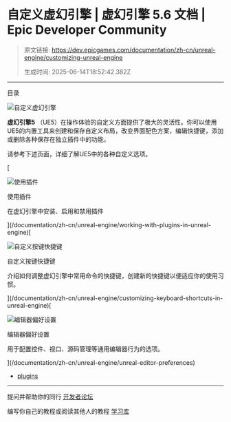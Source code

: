 # 自定义虚幻引擎 | 虚幻引擎 5.6 文档 | Epic Developer Community

> 原文链接: https://dev.epicgames.com/documentation/zh-cn/unreal-engine/customizing-unreal-engine
> 
> 生成时间: 2025-06-14T18:52:42.382Z

---

目录

![自定义虚幻引擎](https://dev.epicgames.com/community/api/documentation/image/8ddafcb1-e0f1-4458-b750-5b17787ca112?resizing_type=fill&width=1920&height=335)

**虚幻引擎5** （UE5）在操作体验的自定义方面提供了极大的灵活性。你可以使用UE5的内置工具来创建和保存自定义布局，改变界面配色方案，编辑快捷键，添加或删除各种保存在独立插件中的功能。

请参考下述页面，详细了解UE5中的各种自定义选项。

[

![使用插件](https://d1iv7db44yhgxn.cloudfront.net/documentation/images/ce60b980-6db7-49f9-adba-439a2c874282/topic_working-with-plugins.png)

使用插件

在虚幻引擎中安装、启用和禁用插件





](/documentation/zh-cn/unreal-engine/working-with-plugins-in-unreal-engine)[

![自定义按键快捷键](https://d1iv7db44yhgxn.cloudfront.net/documentation/images/ceda184d-738c-4991-9c01-97f98994cb49/placeholder_topic.png)

自定义按键快捷键

介绍如何调整虚幻引擎中常用命令的快捷键，创建新的快捷键以便适应你的使用习惯。





](/documentation/zh-cn/unreal-engine/customizing-keyboard-shortcuts-in-unreal-engine)[

![编辑器偏好设置](https://d1iv7db44yhgxn.cloudfront.net/documentation/images/58939c46-bcea-41d9-b9c6-d33ebff3d5a7/preferences_thumb.png)

编辑器偏好设置

用于配置控件、视口、源码管理等通用编辑器行为的选项。





](/documentation/zh-cn/unreal-engine/unreal-editor-preferences)

-   [plugins](https://dev.epicgames.com/community/search?query=plugins)

* * *

提问并帮助你的同行 [开发者论坛](https://forums.unrealengine.com/categories?tag=unreal-engine)

编写你自己的教程或阅读其他人的教程 [学习库](https://dev.epicgames.com/community/unreal-engine/learning)
